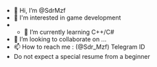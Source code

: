 - 👋 Hi, I’m @SdrMzf
- 👀 I'm interested in game development
- - 🌱 I’m currently learning C++/C#
- 💞️ I’m looking to collaborate on ...
- 📫 How to reach me : (@Sdr_Mzf) Telegram ID
- Do not expect a special resume from a beginner

<!---
SdrMzf/SdrMzf is a ✨ special ✨ repository because its `README.md` (this file) appears on your GitHub profile.
You can click the Preview link to take a look at your changes.
--->
